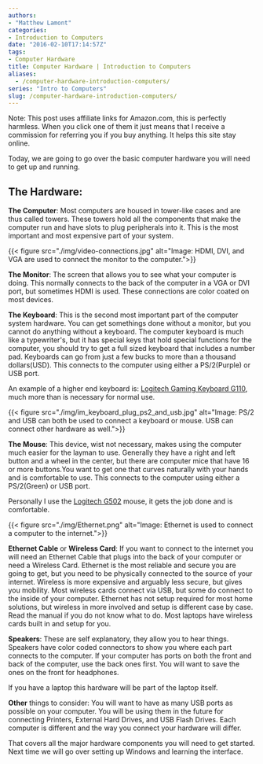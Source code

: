 ```yaml
---
authors: 
- "Matthew Lamont"
categories:
- Introduction to Computers
date: "2016-02-10T17:14:57Z"
tags:
- Computer Hardware
title: Computer Hardware | Introduction to Computers
aliases:
  - /computer-hardware-introduction-computers/
series: "Intro to Computers"
slug: /computer-hardware-introduction-computers/
---
```


Note: This post uses affiliate links for Amazon.com, this is perfectly harmless. When you click one of them it just means that I receive a commission for referring you if you buy anything. It helps this site stay online.

Today, we are going to go over the basic computer hardware you will need to get up and running.

## The Hardware:

**The Computer**: Most computers are housed in tower-like cases and are thus called towers. These towers hold all the components that make the computer run and have slots to plug peripherals into it. This is the most important and most expensive part of your system.

{{< figure src="./img/video-connections.jpg" alt="Image: HDMI, DVI, and VGA are used to connect the monitor to the computer.">}}

**The Monitor**: The screen that allows you to see what your computer is doing. This normally connects to the back of the computer in a VGA or DVI port, but sometimes HDMI is used. These connections are color coated on most devices. 

**The Keyboard**: This is the second most important part of the computer system hardware. You can get somethings done without a monitor, but you cannot do anything without a keyboard. The computer keyboard is much like a typewriter's, but it has special keys that hold special functions for the computer, you should try to get a full sized keyboard that includes a number pad. Keyboards can go from just a few bucks to more than a thousand dollars(USD). This connects to the computer using either a PS/2(Purple) or USB port.

An example of a higher end keyboard is: [Logitech Gaming Keyboard G110](http://www.amazon.com/gp/product/B002RRLQIO/ref=as_li_tl?ie=UTF8&camp=1789&creative=9325&creativeASIN=B002RRLQIO&linkCode=as2&tag=randothou0b7d-20&linkId=4GU5N2OUS2FT4WD3), much more than is necessary for normal use.

{{< figure src="./img/im_keyboard_plug_ps2_and_usb.jpg" alt="Image: PS/2 and USB can both be used to connect a keyboard or mouse. USB can connect other hardware as well.">}}

**The Mouse**: This device, wist not necessary, makes using the computer much easier for the layman to use. Generally they have a right and left button and a wheel in the center, but there are computer mice that have 16 or more buttons.You want to get one that curves naturally with your hands and is comfortable to use. This connects to the computer using either a PS/2(Green) or USB port.

Personally I use the [Logitech G502](http://www.amazon.com/gp/product/B00IRHE892/ref=as_li_tl?ie=UTF8&camp=1789&creative=9325&creativeASIN=B00IRHE892&linkCode=as2&tag=randothou0b7d-20&linkId=UDQEQTI3K667NTYE) mouse, it gets the job done and is comfortable.

{{< figure src="./img/Ethernet.png" alt="Image: Ethernet is used to connect a computer to the internet.">}}

**Ethernet Cable** or **Wireless Card**: If you want to connect to the internet you will need an Ethernet Cable that plugs into the back of your computer or need a Wireless Card. Ethernet is the most reliable and secure you are going to get, but you need to be physically connected to the source of your internet. Wireless is more expensive and arguably less secure, but gives you mobility. Most wireless cards connect via USB, but some do connect to the inside of your computer. Ethernet has not setup required for most home solutions, but wireless in more involved and setup is different case by case. Read the manual if you do not know what to do. Most laptops have wireless cards built in and setup for you.

**Speakers**: These are self explanatory, they allow you to hear things. Speakers have color coded connectors to show you where each part connects to the computer. If your computer has ports on both the front and back of the computer, use the back ones first. You will want to save the ones on the front for headphones.

If you have a laptop this hardware will be part of the laptop itself.

**Other** things to consider: You will want to have as many USB ports as possible on your computer. You will be using them in the future for connecting Printers, External Hard Drives, and USB Flash Drives. Each computer is different and the way you connect your hardware will differ.

That covers all the major hardware components you will need to get started. Next time we will go over setting up Windows and learning the interface.

